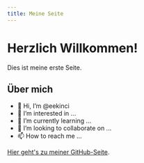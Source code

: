 ```yaml
---
title: Meine Seite
---
```


# Herzlich Willkommen!

Dies ist meine erste Seite.

## Über mich

- 👋 Hi, I’m @eekinci
- 👀 I’m interested in ...
- 🌱 I’m currently learning ...
- 💞️ I’m looking to collaborate on ...
- 📫 How to reach me ...

[Hier geht's zu meiner GitHub-Seite](https://github.com/eekinci).
